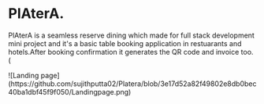 <h1>PlAterA.</h1>
<p>PlAterA is a seamless reserve dining which made for full stack development mini project and it's a basic table booking application in restuarants and hotels.After booking confirmation it generates the QR code and invoice too. (</p>
![Landing page](https://github.com/sujithputta02/Platera/blob/3e17d52a82f49802e8db0bec40ba1dbf45f9f050/Landingpage.png)



